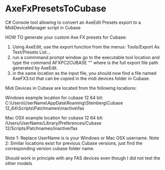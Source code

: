 # AxeFxPresetsToCubase
C# Console tool allowing to convert an AxeEdit Presets export to a MidiDeviceManager script in Cubase

HOW TO generate your custom Axe FX presets for Cubase:
1. Using AxeEdit, use the export function from the menus: Tools/Export As Text/Presets List...
2. run a  commmand prompt window go to the executable tool location  and type the command AFXPC2CUBASE "<inputFilePath>"
where <inputFilePah> is the full export file path generated by AxeEdit.
3. in the same location as the input file, you should now find a file named AxeFX3.txt that can be copied in the midi devices folder in Cubase.

Midi Devices in Cubase are located from the following locations:

Windows example location for cubase 12 64 bit:
  C:\Users\UserName\AppData\Roaming\Steinberg\Cubase 12_64\Scripts\Patchnames\inactive\fas

 Mac OSX example location for cubase 12 64 bit:
  /Users/UserName/Library/Preferences/Cubase 12/Scripts/Patchnames/inactive/fas

Note 1: Replace UserName is is your Windows or Mac OSX username.
Note 2: Similar locations exist for previous Cubase versions, just find the corresponding version cubase folder name.

Should work in principle with any FAS devices even though I did not test the other models

